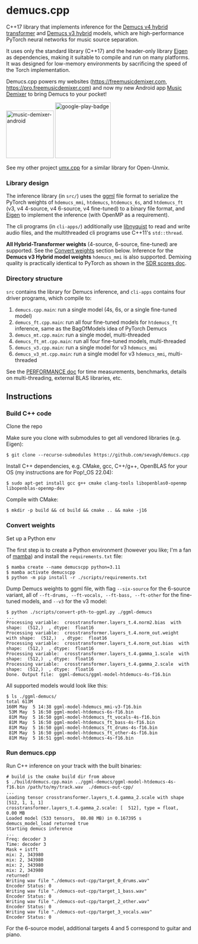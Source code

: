 # demucs.cpp

C++17 library that implements inference for the [Demucs v4 hybrid transformer](https://github.com/facebookresearch/demucs) and [Demucs v3 hybrid](https://github.com/facebookresearch/demucs/tree/v3) models, which are high-performance PyTorch neural networks for music source separation.

It uses only the standard library (C++17) and the header-only library [Eigen](https://eigen.tuxfamily.org/index.php?title=Main_Page) as dependencies, making it suitable to compile and run on many platforms. It was designed for low-memory environments by sacrificing the speed of the Torch implementation.

Demucs.cpp powers my websites (<https://freemusicdemixer.com>, <https://pro.freemusicdemixer.com>) and now my new Android app [Music Demixer](https://play.google.com/store/apps/details?id=com.freemusicdemixer.pro) to bring Demucs to your pocket!

<a href="https://play.google.com/store/apps/details?id=com.freemusicdemixer.pro"><img src=".github/android-screenshot.png" width="128px" alt="music-demixer-android"/></a> <a href="https://play.google.com/store/apps/details?id=com.freemusicdemixer.pro"><img alt="google-play-badge" width="150px" src=".github/google-play-badge.png"/></a>

See my other project [umx.cpp](https://github.com/sevagh/umx.cpp) for a similar library for Open-Unmix.

### Library design

The inference library (in `src/`) uses the [ggml](https://github.com/ggerganov/ggml) file format to serialize the PyTorch weights of `hdemucs_mmi`, `htdemucs`, `htdemucs_6s`, and `htdemucs_ft` (v3, v4 4-source, v4 6-source, v4 fine-tuned) to a binary file format, and [Eigen](https://eigen.tuxfamily.org/index.php?title=Main_Page) to implement the inference (with OpenMP as a requirement).

The cli programs (in `cli-apps/`) additionally use [libnyquist](https://github.com/ddiakopoulos/libnyquist) to read and write audio files, and the multithreaded cli programs use C++11's `std::thread`.

**All Hybrid-Transformer weights** (4-source, 6-source, fine-tuned) are supported. See the [Convert weights](#convert-weights) section below. Inference for the **Demucs v3 Hybrid model weights** `hdemucs_mmi` is also supported. Demixing quality is practically identical to PyTorch as shown in the [SDR scores doc](./.github/SDR_scores.md).

### Directory structure

`src` contains the library for Demucs inference, and `cli-apps` contains four driver programs, which compile to:
1. `demucs.cpp.main`: run a single model (4s, 6s, or a single fine-tuned model)
1. `demucs_ft.cpp.main`: run all four fine-tuned models for `htdemucs_ft` inference, same as the BagOfModels idea of PyTorch Demucs
1. `demucs_mt.cpp.main`: run a single model, multi-threaded
1. `demucs_ft_mt.cpp.main`: run all four fine-tuned models, multi-threaded
1. `demucs_v3.cpp.main`: run a single model for v3 `hdemucs_mmi`
1. `demucs_v3_mt.cpp.main`: run a single model for v3 `hdemucs_mmi`, multi-threaded

See the [PERFORMANCE doc](./.github/PERFORMANCE.md) for time measurements, benchmarks, details on multi-threading, external BLAS libraries, etc.

## Instructions

### Build C++ code

Clone the repo

Make sure you clone with submodules to get all vendored libraries (e.g. Eigen):
```
$ git clone --recurse-submodules https://github.com/sevagh/demucs.cpp
```

Install C++ dependencies, e.g. CMake, gcc, C++/g++, OpenBLAS for your OS (my instructions are for Pop!\_OS 22.04):
```
$ sudo apt-get install gcc g++ cmake clang-tools libopenblas0-openmp libopenblas-openmp-dev
```

Compile with CMake:
```
$ mkdir -p build && cd build && cmake .. && make -j16
```

### Convert weights

Set up a Python env

The first step is to create a Python environment (however you like; I'm a fan of [mamba](https://mamba.readthedocs.io/en/latest/user_guide/mamba.html)) and install the `requirements.txt` file:
```
$ mamba create --name demucscpp python=3.11
$ mamba activate demucscpp
$ python -m pip install -r ./scripts/requirements.txt
```

Dump Demucs weights to ggml file, with flag `--six-source` for the 6-source variant, all of `--ft-drums, --ft-vocals, --ft-bass, --ft-other` for the fine-tuned models, and `--v3` for the v3 model:
```
$ python ./scripts/convert-pth-to-ggml.py ./ggml-demucs
...
Processing variable:  crosstransformer.layers_t.4.norm2.bias  with shape:  (512,)  , dtype:  float16
Processing variable:  crosstransformer.layers_t.4.norm_out.weight  with shape:  (512,)  , dtype:  float16
Processing variable:  crosstransformer.layers_t.4.norm_out.bias  with shape:  (512,)  , dtype:  float16
Processing variable:  crosstransformer.layers_t.4.gamma_1.scale  with shape:  (512,)  , dtype:  float16
Processing variable:  crosstransformer.layers_t.4.gamma_2.scale  with shape:  (512,)  , dtype:  float16
Done. Output file:  ggml-demucs/ggml-model-htdemucs-4s-f16.bin
```

All supported models would look like this:
```
$ ls ./ggml-demucs/
total 613M
160M May  5 14:38 ggml-model-hdemucs_mmi-v3-f16.bin
 53M May  5 16:50 ggml-model-htdemucs-6s-f16.bin
 81M May  5 16:50 ggml-model-htdemucs_ft_vocals-4s-f16.bin
 81M May  5 16:50 ggml-model-htdemucs_ft_bass-4s-f16.bin
 81M May  5 16:50 ggml-model-htdemucs_ft_drums-4s-f16.bin
 81M May  5 16:50 ggml-model-htdemucs_ft_other-4s-f16.bin
 81M May  5 16:51 ggml-model-htdemucs-4s-f16.bin
```

### Run demucs.cpp

Run C++ inference on your track with the built binaries:
```
# build is the cmake build dir from above
$ ./build/demucs.cpp.main ../ggml-demucs/ggml-model-htdemucs-4s-f16.bin /path/to/my/track.wav  ./demucs-out-cpp/
...
Loading tensor crosstransformer.layers_t.4.gamma_2.scale with shape [512, 1, 1, 1]
crosstransformer.layers_t.4.gamma_2.scale: [  512], type = float,   0.00 MB
Loaded model (533 tensors,  80.08 MB) in 0.167395 s
demucs_model_load returned true
Starting demucs inference
...
Freq: decoder 3
Time: decoder 3
Mask + istft
mix: 2, 343980
mix: 2, 343980
mix: 2, 343980
mix: 2, 343980
returned!
Writing wav file "./demucs-out-cpp/target_0_drums.wav"
Encoder Status: 0
Writing wav file "./demucs-out-cpp/target_1_bass.wav"
Encoder Status: 0
Writing wav file "./demucs-out-cpp/target_2_other.wav"
Encoder Status: 0
Writing wav file "./demucs-out-cpp/target_3_vocals.wav"
Encoder Status: 0
```

For the 6-source model, additional targets 4 and 5 correspond to guitar and piano.
